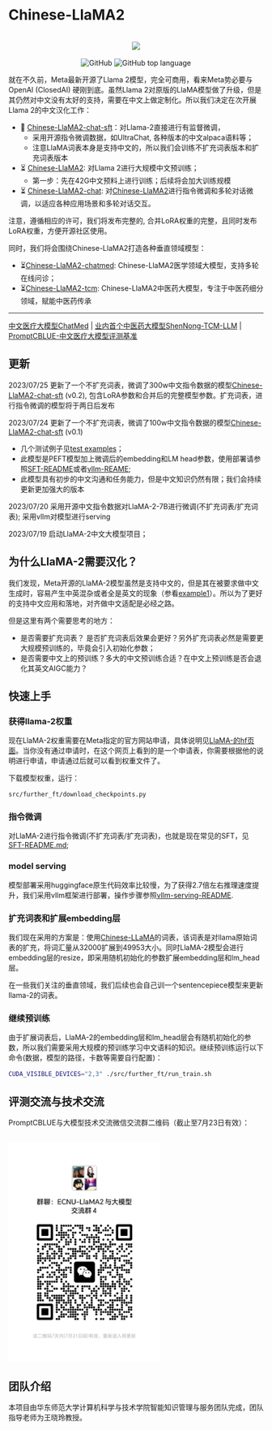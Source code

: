 # Chinese-LlaMA2

<p align="center">
    <br>
    <img src="./assets/chinese-llama2-banner.png" width="600"/>
    <br>
</p>
<p align="center">
    <img alt="GitHub" src="https://img.shields.io/github/license/ymcui/Chinese-LLaMA-Alpaca.svg?color=blue&style=flat-square">
    <img alt="GitHub top language" src="https://img.shields.io/github/languages/top/ymcui/Chinese-LLaMA-Alpaca">
</p>

就在不久前，Meta最新开源了Llama 2模型，完全可商用，看来Meta势必要与OpenAI (ClosedAI) 硬刚到底。虽然Llama 2对原版的LlaMA模型做了升级，但是其仍然对中文没有太好的支持，需要在中文上做定制化。所以我们决定在次开展Llama 2的中文汉化工作：
- 🚀 [Chinese-LlaMA2-chat-sft](https://huggingface.co/michaelwzhu/Chinese-LlaMA2-chat-7B-sft)：对Llama-2直接进行有监督微调，
  - 采用开源指令微调数据，如UltraChat, 各种版本的中文alpaca语料等；
  - 注意LlaMA词表本身是支持中文的，所以我们会训练不扩充词表版本和扩充词表版本
- ⏳ [Chinese-LlaMA2](https://huggingface.co/michaelwzhu/Chinese-LlaMA2-7B): 对Llama 2进行大规模中文预训练；
  - 第一步：先在42G中文预料上进行训练；后续将会加大训练规模 
- ⏳ [Chinese-LlaMA2-chat](https://huggingface.co/michaelwzhu/Chinese-LlaMA2-7B-chat): 对[Chinese-LlaMA2](https://huggingface.co/michaelwzhu/Chinese-LlaMA2-7B)进行指令微调和多轮对话微调，以适应各种应用场景和多轮对话交互。

注意，遵循相应的许可，我们将发布完整的, 合并LoRA权重的完整，且同时发布LoRA权重，方便开源社区使用。

同时，我们将会围绕Chinese-LlaMA2打造各种垂直领域模型：
- ⏳[Chinese-LlaMA2-chatmed](https://huggingface.co/michaelwzhu/Chinese-LlaMA2-7B-chatmed): Chinese-LlaMA2医学领域大模型，支持多轮在线问诊；
- ⏳[Chinese-LlaMA2-tcm](https://huggingface.co/michaelwzhu/Chinese-LlaMA2-7B-tcm): Chinese-LlaMA2中医药大模型，专注于中医药细分领域，赋能中医药传承

----

[中文医疗大模型ChatMed](https://github.com/michael-wzhu/ChatMed) |  [业内首个中医药大模型ShenNong-TCM-LLM](https://github.com/michael-wzhu/ShenNong-TCM-LLM) | [PromptCBLUE-中文医疗大模型评测基准](https://github.com/michael-wzhu/PromptCBLUE)


## 更新

2023/07/25 更新了一个不扩充词表，微调了300w中文指令数据的模型[Chinese-LlaMA2-chat-sft](https://huggingface.co/michaelwzhu/Chinese-LlaMA2-chat-7B-sft) (v0.2), 包含LoRA参数和合并后的完整模型参数。扩充词表，进行指令微调的模型将于两日后发布

2023/07/24 更新了一个不扩充词表，微调了100w中文指令数据的模型[Chinese-LlaMA2-chat-sft](https://huggingface.co/michaelwzhu/Chinese-LlaMA2-chat-7B-sft) (v0.1)
  - 几个测试例子见[test examples](./assets/20230724/test_examples.json)；
  - 此模型是PEFT模型加上微调后的embedding和LM head参数，使用部署请参照[SFT-README](./src/sft/SFT-README.md)或者[vllm-REAME](./src/vllm_serving/REAME.md);
  - 此模型具有初步的中文沟通和任务能力，但是中文知识仍然有限；我们会持续更新更加强大的版本

2023/07/20 采用开源中文指令数据对LlaMA-2-7B进行微调(不扩充词表/扩充词表); 采用vllm对模型进行serving

2023/07/19 启动LlaMA-2中文大模型项目；


## 为什么LlaMA-2需要汉化？

我们发现，Meta开源的LlaMA-2模型虽然是支持中文的，但是其在被要求做中文生成时，容易产生中英混杂或者全是英文的现象（参看[example1](./assets/llama-2_original_example1.png)）。所以为了更好的支持中文应用和落地，对齐做中文适配是必经之路。

但是这里有两个需要思考的地方：
- 是否需要扩充词表？ 是否扩充词表后效果会更好？另外扩充词表必然是需要更大规模预训练的，毕竟会引入初始化参数；
- 是否需要中文上的预训练？多大的中文预训练合适？在中文上预训练是否会退化其英文AIGC能力？


## 快速上手

### 获得llama-2权重

现在LlaMA-2权重需要在Meta指定的官方网站申请，具体说明见[LlaMA-的hf页面](https://huggingface.co/meta-llama/Llama-2-70b-hf)。当你没有通过申请时，在这个网页上看到的是一个申请表，你需要根据他的说明进行申请，申请通过后就可以看到权重文件了。

下载模型权重，运行：
```bash
src/further_ft/download_checkpoints.py
```

### 指令微调

对LlaMA-2进行指令微调(不扩充词表/扩充词表)，也就是现在常见的SFT，见[SFT-README.md](./src/sft/SFT-README.md);

### model serving

模型部署采用huggingface原生代码效率比较慢，为了获得2.7倍左右推理速度提升，我们采用vllm框架进行部署，操作步骤参照[vllm-serving-README](./src/vllm_serving/REAME.md).


### 扩充词表和扩展embedding层

我们现在采用的方案是：使用[Chinese-LLaMA](https://github.com/ymcui/Chinese-LLaMA-Alpaca)的词表，该词表是对llama原始词表的扩充，将词汇量从32000扩展到49953大小。同时LlaMA-2模型会进行embedding层的resize，即采用随机初始化的参数扩展embedding层和lm_head层。

在一些我们关注的垂直领域，我们后续也会自己训一个sentencepiece模型来更新llama-2的词表。

### 继续预训练

由于扩展词表后，LlaMA-2的embedding层和lm_head层会有随机初始化的参数，所以我们需要采用大规模的预训练学习中文语料的知识。继续预训练运行以下命令(数据，模型的路径，卡数等需要自行配置)：

```bash
CUDA_VISIBLE_DEVICES="2,3" ./src/further_ft/run_train.sh

```



## 评测交流与技术交流

PromptCBLUE与大模型技术交流微信交流群二维码（截止至7月23日有效）：
<p align="left">
    <br>
    <img src="./assets/wechat_qrcode.jpg" width="300"/>
    <br>
</p>


## 团队介绍

本项目由华东师范大学计算机科学与技术学院智能知识管理与服务团队完成，团队指导老师为王晓玲教授。